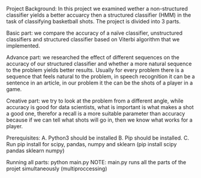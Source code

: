 Project Background:
In this project we examined wether a non-structured classifier yields a better accuarcy then a structured classifier (HMM) in
the task of classifying basketball shots.
The project is divided into 3 parts.

Basic part: we compare the accuracy of a naïve classifier, unstructured classifiers and structured classifier based on
Viterbi algorithm that we implemented.

Advance part: we researched the effect of different sequences on the accuracy of our structured classifier and whether
a more natural sequence to the problem yields better results. Usually for every problem there is a sequence that feels natural
to the problem, in speech recognition it can be a sentence in an article, in our problem it the can be the shots of a player
in a game.

Creative part: we try to look at the problem from a different angle, while accuracy is good for data scientists, what is
important is what makes a shot a good one, therefor a recall is a more suitable parameter than accuracy because if we can tell
what shots will go in, then we know what works for a player.

Prerequisites: 
A. Python3 should be installed 
B. Pip should be installed.
C. Run pip install for scipy, pandas, numpy and sklearn (pip install scipy pandas sklearn numpy) 

Running all parts:
python main.py
NOTE: main.py runs all the parts of the projet simultaneously (multiproccessing)
